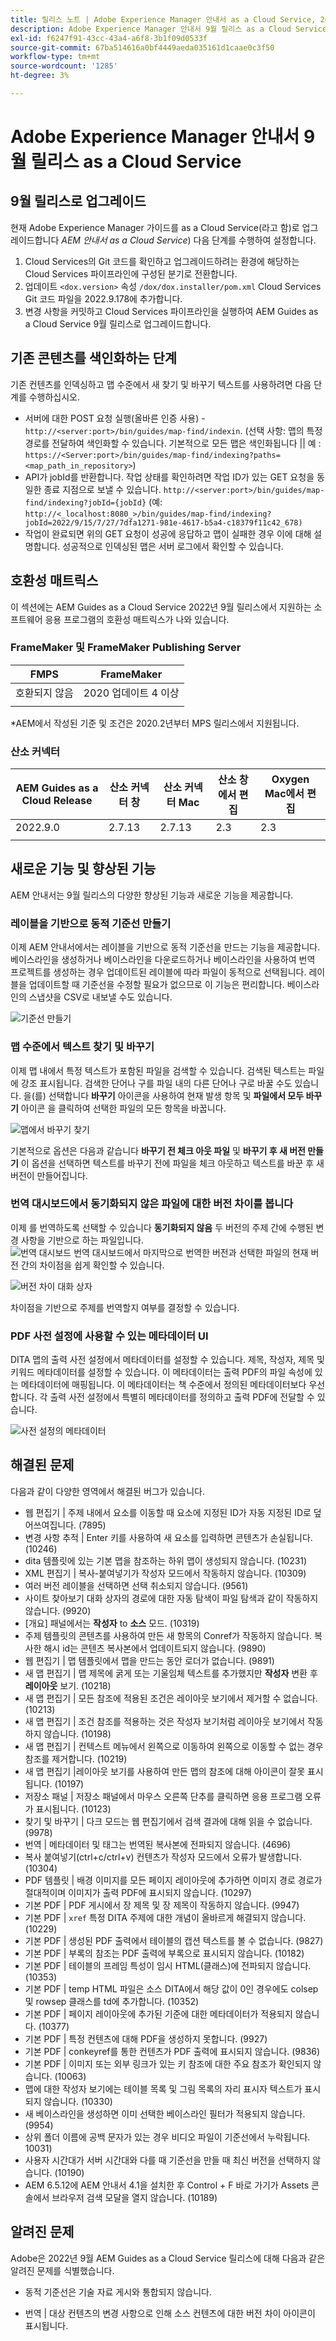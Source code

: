 ```yaml
---
title: 릴리스 노트 | Adobe Experience Manager 안내서 as a Cloud Service, 2022년 9월 릴리스
description: Adobe Experience Manager 안내서 9월 릴리스 as a Cloud Service
exl-id: f6247f91-43cc-43a4-a6f8-3b1f09d0533f
source-git-commit: 67ba514616a0bf4449aeda035161d1caae0c3f50
workflow-type: tm+mt
source-wordcount: '1285'
ht-degree: 3%

---
```


# Adobe Experience Manager 안내서 9월 릴리스 as a Cloud Service

## 9월 릴리스로 업그레이드

현재 Adobe Experience Manager 가이드를 as a Cloud Service(라고 함)로 업그레이드합니다 *AEM 안내서 as a Cloud Service*) 다음 단계를 수행하여 설정합니다.
1. Cloud Services의 Git 코드를 확인하고 업그레이드하려는 환경에 해당하는 Cloud Services 파이프라인에 구성된 분기로 전환합니다.
1. 업데이트 `<dox.version>` 속성 `/dox/dox.installer/pom.xml` Cloud Services Git 코드 파일을 2022.9.178에 추가합니다.
1. 변경 사항을 커밋하고 Cloud Services 파이프라인을 실행하여 AEM Guides as a Cloud Service 9월 릴리스로 업그레이드합니다.

## 기존 콘텐츠를 색인화하는 단계

기존 컨텐츠를 인덱싱하고 맵 수준에서 새 찾기 및 바꾸기 텍스트를 사용하려면 다음 단계를 수행하십시오.
* 서버에 대한 POST 요청 실행(올바른 인증 사용) - `http://<server:port>/bin/guides/map-find/indexin`.
(선택 사항: 맵의 특정 경로를 전달하여 색인화할 수 있습니다. 기본적으로 모든 맵은 색인화됩니다 || 예 :   `https://<Server:port>/bin/guides/map-find/indexing?paths=<map_path_in_repository>`)
* API가 jobId를 반환합니다. 작업 상태를 확인하려면 작업 ID가 있는 GET 요청을 동일한 종료 지점으로 보낼 수 있습니다. `http://<server:port>/bin/guides/map-find/indexing?jobId={jobId}`
(예: `http://<_localhost:8080_>/bin/guides/map-find/indexing?jobId=2022/9/15/7/27/7dfa1271-981e-4617-b5a4-c18379f11c42_678)`
* 작업이 완료되면 위의 GET 요청이 성공에 응답하고 맵이 실패한 경우 이에 대해 설명합니다. 성공적으로 인덱싱된 맵은 서버 로그에서 확인할 수 있습니다.


## 호환성 매트릭스

이 섹션에는 AEM Guides as a Cloud Service 2022년 9월 릴리스에서 지원하는 소프트웨어 응용 프로그램의 호환성 매트릭스가 나와 있습니다.

### FrameMaker 및 FrameMaker Publishing Server

| FMPS | FrameMaker |
| --- | --- |
| 호환되지 않음 | 2020 업데이트 4 이상 |
|  |  |

*AEM에서 작성된 기준 및 조건은 2020.2년부터 MPS 릴리스에서 지원됩니다.

### 산소 커넥터

| AEM Guides as a Cloud Release | 산소 커넥터 창 | 산소 커넥터 Mac | 산소 창에서 편집 | Oxygen Mac에서 편집 |
| --- | --- | --- | --- | --- |
| 2022.9.0 | 2.7.13 | 2.7.13 | 2.3 | 2.3 |
|  |  |  |  |


## 새로운 기능 및 향상된 기능

AEM 안내서는 9월 릴리스의 다양한 향상된 기능과 새로운 기능을 제공합니다.


### 레이블을 기반으로 동적 기준선 만들기

이제 AEM 안내서에서는 레이블을 기반으로 동적 기준선을 만드는 기능을 제공합니다. 베이스라인을 생성하거나 베이스라인을 다운로드하거나 베이스라인을 사용하여 번역 프로젝트를 생성하는 경우 업데이트된 레이블에 따라 파일이 동적으로 선택됩니다. 레이블을 업데이트할 때 기준선을 수정할 필요가 없으므로 이 기능은 편리합니다.
베이스라인의 스냅샷을 CSV로 내보낼 수도 있습니다.

![기준선 만들기](assets/dynamic-baseline.png)

### 맵 수준에서 텍스트 찾기 및 바꾸기

이제 맵 내에서 특정 텍스트가 포함된 파일을 검색할 수 있습니다. 검색된 텍스트는 파일에 강조 표시됩니다. 검색한 단어나 구를 파일 내의 다른 단어나 구로 바꿀 수도 있습니다.
을(를) 선택합니다 **바꾸기** 아이콘을 사용하여 현재 발생 항목 및 **파일에서 모두 바꾸기** 아이콘 을 클릭하여 선택한 파일의 모든 항목을 바꿉니다.

![맵에서 바꾸기 찾기](assets/map-find-replace.png)

기본적으로 옵션은 다음과 같습니다 **바꾸기 전 체크 아웃 파일** 및 **바꾸기 후 새 버전 만들기** 이 옵션을 선택하면 텍스트를 바꾸기 전에 파일을 체크 아웃하고 텍스트를 바꾼 후 새 버전이 만들어집니다.

### 번역 대시보드에서 동기화되지 않은 파일에 대한 버전 차이를 봅니다

이제 를 번역하도록 선택할 수 있습니다 **동기화되지 않음** 두 버전의 주제 간에 수행된 변경 사항을 기반으로 하는 파일입니다.\
![번역 대시보드](assets/translation-version-diff.png)
번역 대시보드에서 마지막으로 번역한 버전과 선택한 파일의 현재 버전 간의 차이점을 쉽게 확인할 수 있습니다.

![버전 차이 대화 상자](assets/version-diff.png)

차이점을 기반으로 주제를 번역할지 여부를 결정할 수 있습니다.

### PDF 사전 설정에 사용할 수 있는 메타데이터 UI

DITA 맵의 출력 사전 설정에서 메타데이터를 설정할 수 있습니다. 제목, 작성자, 제목 및 키워드 메타데이터를 설정할 수 있습니다. 이 메타데이터는 출력 PDF의 파일 속성에 있는 메타데이터에 매핑됩니다.
이 메타데이터는 책 수준에서 정의된 메타데이터보다 우선합니다. 각 출력 사전 설정에서 특별히 메타데이터를 정의하고 출력 PDF에 전달할 수 있습니다.

![사전 설정의 메타데이터](assets/preset-metadata.png)


## 해결된 문제

다음과 같이 다양한 영역에서 해결된 버그가 있습니다.

* 웹 편집기 | 주제 내에서 요소를 이동할 때 요소에 지정된 ID가 자동 지정된 ID로 덮어쓰여집니다. (7895)
* 변경 사항 추적 | Enter 키를 사용하여 새 요소를 입력하면 콘텐츠가 손실됩니다. (10246)
* dita 템플릿에 있는 기본 맵을 참조하는 하위 맵이 생성되지 않습니다. (10231)
* XML 편집기 | 복사-붙여넣기가 작성자 모드에서 작동하지 않습니다. (10309)
* 여러 버전 레이블을 선택하면 선택 취소되지 않습니다. (9561)
* 사이트 찾아보기 대화 상자의 경로에 대한 자동 탐색이 파일 탐색과 같이 작동하지 않습니다. (9920)
* [개요] 패널에서는 **작성자** to **소스** 모드. (10319)
* 주제 템플릿의 콘텐츠를 사용하여 만든 새 항목의 Conref가 작동하지 않습니다. 복사한 해시 id는 콘텐츠 복사본에서 업데이트되지 않습니다. (9890)
* 웹 편집기 | 맵 템플릿에서 맵을 만드는 동안 로더가 없습니다. (9891)
* 새 맵 편집기 | 맵 제목에 굵게 또는 기울임체 텍스트를 추가했지만 **작성자** 변환 후 **레이아웃** 보기. (10218)
* 새 맵 편집기 | 모든 참조에 적용된 조건은 레이아웃 보기에서 제거할 수 없습니다. (10213)
* 새 맵 편집기 | 조건 참조를 적용하는 것은 작성자 보기처럼 레이아웃 보기에서 작동하지 않습니다. (10198)
* 새 맵 편집기 | 컨텍스트 메뉴에서 왼쪽으로 이동하여 왼쪽으로 이동할 수 없는 경우 참조를 제거합니다. (10219)
* 새 맵 편집기 |레이아웃 보기를 사용하여 만든 맵의 참조에 대해 아이콘이 잘못 표시됩니다. (10197)
* 저장소 패널 | 저장소 패널에서 마우스 오른쪽 단추를 클릭하면 응용 프로그램 오류가 표시됩니다. (10123)
* 찾기 및 바꾸기 | 다크 모드는 웹 편집기에서 검색 결과에 대해 읽을 수 없습니다. (9978)
* 번역 | 메타데이터 및 태그는 번역된 복사본에 전파되지 않습니다. (4696)
* 복사 붙여넣기(ctrl+c/ctrl+v) 컨텐츠가 작성자 모드에서 오류가 발생합니다. (10304)
* PDF 템플릿 | 배경 이미지를 모든 페이지 레이아웃에 추가하면 이미지 경로 경로가 절대적이며 이미지가 출력 PDF에 표시되지 않습니다. (10297)
* 기본 PDF | PDF 게시에서 장 제목 및 장 제목이 작동하지 않습니다. (9947)
* 기본 PDF | `xref` 특정 DITA 주제에 대한 개념이 올바르게 해결되지 않습니다. (10229)
* 기본 PDF | 생성된 PDF 출력에서 테이블의 캡션 텍스트를 볼 수 없습니다. (9827)
* 기본 PDF | 부록의 참조는 PDF 출력에 부록으로 표시되지 않습니다. (10182)
* 기본 PDF | 테이블의 프레임 특성이 임시 HTML(클래스)에 전파되지 않습니다. (10353)
* 기본 PDF | temp HTML 파일은 소스 DITA에서 해당 값이 0인 경우에도 colsep 및 rowsep 클래스를 td에 추가합니다. (10352)
* 기본 PDF | 페이지 레이아웃에 추가된 기준에 대한 메타데이터가 적용되지 않습니다. (10377)
* 기본 PDF | 특정 컨텐츠에 대해 PDF을 생성하지 못합니다. (9927)
* 기본 PDF | conkeyref를 통한 컨텐츠가 PDF 출력에 표시되지 않습니다. (9836)
* 기본 PDF | 이미지 또는 외부 링크가 있는 키 참조에 대한 주요 참조가 확인되지 않습니다. (10063)
* 맵에 대한 작성자 보기에는 테이블 목록 및 그림 목록의 자리 표시자 텍스트가 표시되지 않습니다. (10330)
* 새 베이스라인을 생성하면 이미 선택한 베이스라인 필터가 적용되지 않습니다. (9954)
* 상위 폴더 이름에 공백 문자가 있는 경우 비디오 파일이 기준선에서 누락됩니다. 10031)
* 사용자 시간대가 서버 시간대와 다를 때 기준선을 만들 때 최신 버전을 선택하지 않습니다. (10190)
* AEM 6.5.12에 AEM 안내서 4.1을 설치한 후 Control + F 바로 가기가 Assets 콘솔에서 브라우저 검색 모달을 열지 않습니다. (10189)


## 알려진 문제

Adobe은 2022년 9월 AEM Guides as a Cloud Service 릴리스에 대해 다음과 같은 알려진 문제를 식별했습니다.


* 동적 기준선은 기술 자료 게시와 통합되지 않습니다.

* 번역 | 대상 컨텐츠의 변경 사항으로 인해 소스 컨텐츠에 대한 버전 차이 아이콘이 표시됩니다.

